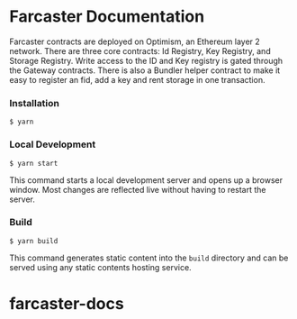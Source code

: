 # Farcaster Documentation

Farcaster contracts are deployed on Optimism, an Ethereum layer 2 network. There are three core contracts: Id Registry, Key Registry, and Storage Registry. Write access to the ID and Key registry is gated through the Gateway contracts. There is also a Bundler helper contract to make it easy to register an fid, add a key and rent storage in one transaction.

### Installation

```
$ yarn
```

### Local Development

```
$ yarn start
```

This command starts a local development server and opens up a browser window. Most changes are reflected live without having to restart the server.

### Build

```
$ yarn build
```

This command generates static content into the `build` directory and can be served using any static contents hosting service.
# farcaster-docs
